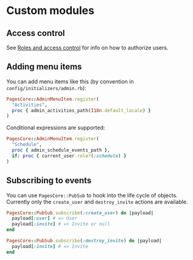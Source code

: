 # Custom modules

## Access control

See [Roles and access control](roles-and-access-control.md) for info on how to authorize users.

## Adding menu items

You can add menu items like this (by convention in `config/initializers/admin.rb`):

``` ruby
PagesCore::AdminMenuItem.register(
  "Activities",
  proc { admin_activities_path(I18n.default_locale) }
)
```

Conditional expressions are supported:

``` ruby
PagesCore::AdminMenuItem.register(
  "Schedule",
  proc { admin_schedule_events_path },
  if: proc { current_user.role?(:schedule) }
)
```

## Subscribing to events

You can use `PagesCore::PubSub` to hook into the life cycle of objects. Currently only the `create_user` and `destroy_invite` actions are available.

``` ruby
PagesCore::PubSub.subscribe(:create_user) do |payload|
  payload[:user] # => User
  payload[:invite] # => Invite or null
end

PagesCore::PubSub.subscribe(:destroy_invite) do |payload|
  payload[:invite] # => Invite
end
```


